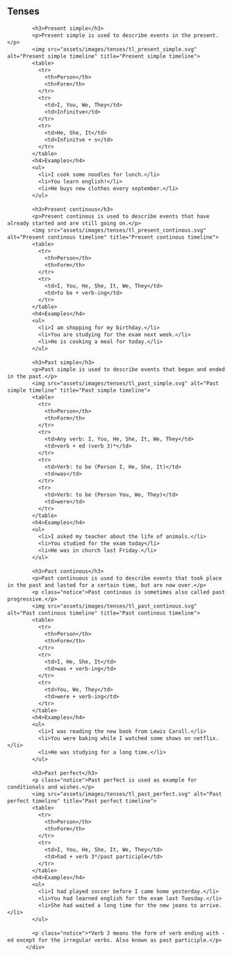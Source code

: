 <div id="tensesSection" class="tool" data-toolid="tenses">
            <h2>Tenses</h2>

            <h3>Present simple</h3>
            <p>Present simple is used to describe events in the present.</p>
            <img src="assets/images/tenses/tl_present_simple.svg" alt="Present simple timeline" title="Present simple timeline">
            <table>
              <tr>
                <th>Person</th>
                <th>Form</th>
              </tr>
              <tr>
                <td>I, You, We, They</td>
                <td>Infinitve</td>
              </tr>
              <tr>
                <td>He, She, It</td>
                <td>Infinitve + s</td>
              </tr>
            </table>
            <h4>Examples</h4>
            <ul>
              <li>I cook some noodles for lunch.</li>
              <li>You learn english!</li>
              <li>He buys new clothes every september.</li>
            </ul>

            <h3>Present continous</h3>
            <p>Present continous is used to describe events that have already started and are still going on.</p>
            <img src="assets/images/tenses/tl_present_continous.svg" alt="Present continous timeline" title="Present continous timeline">
            <table>
              <tr>
                <th>Person</th>
                <th>Form</th>
              </tr>
              <tr>
                <td>I, You, He, She, It, We, They</td>
                <td>to be + verb-ing</td>
              </tr>
            </table>
            <h4>Examples</h4>
            <ul>
              <li>I am shopping for my birthday.</li>
              <li>You are studying for the exam next week.</li>
              <li>He is cooking a meal for today.</li>
            </ul>

            <h3>Past simple</h3>
            <p>Past simple is used to describe events that began and ended in the past.</p>
            <img src="assets/images/tenses/tl_past_simple.svg" alt="Past simple timeline" title="Past simple timeline">
            <table>
              <tr>
                <th>Person</th>
                <th>Form</th>
              </tr>
              <tr>
                <td>Any verb: I, You, He, She, It, We, They</td>
                <td>verb + ed (verb 3)*</td>
              </tr>
              <tr>
                <td>Verb: to be (Person I, He, She, It)</td>
                <td>was</td>
              </tr>
              <tr>
                <td>Verb: to be (Person You, We, They)</td>
                <td>were</td>
              </tr>
            </table>
            <h4>Examples</h4>
            <ul>
              <li>I asked my teacher about the life of animals.</li>
              <li>You studied for the exam today</li>
              <li>He was in church last Friday.</li>
            </ul>

            <h3>Past continous</h3>
            <p>Past continuous is used to describe events that took place in the past and lasted for a certain time, but are now over.</p>
            <p class="notice">Past continous is sometimes also called past progressive.</p>
            <img src="assets/images/tenses/tl_past_continous.svg" alt="Past continous timeline" title="Past continous timeline">
            <table>
              <tr>
                <th>Person</th>
                <th>Form</th>
              </tr>
              <tr>
                <td>I, He, She, It</td>
                <td>was + verb-ing</td>
              </tr>
              <tr>
                <td>You, We, They</td>
                <td>were + verb-ing</td>
              </tr>
            </table>
            <h4>Examples</h4>
            <ul>
              <li>I was reading the new book from Lewis Caroll.</li>
              <li>You were baking while I watched some shows on netflix.</li>
              <li>He was studying for a long time.</li>
            </ul>

            <h3>Past perfect</h3>
            <p class="notice">Past perfect is used as example for conditionals and wishes.</p>
            <img src="assets/images/tenses/tl_past_perfect.svg" alt="Past perfect timeline" title="Past perfect timeline">
            <table>
              <tr>
                <th>Person</th>
                <th>Form</th>
              </tr>
              <tr>
                <td>I, You, He, She, It, We, They</td>
                <td>had + verb 3*/past participle</td>
              </tr>
            </table>
            <h4>Examples</h4>
            <ul>
              <li>I had played soccer before I came home yesterday.</li>
              <li>You had learned english for the exam last Tuesday.</li>
              <li>She had waited a long time for the new jeans to arrive.</li>
            </ul>

            <p class="notice">*Verb 3 means the form of verb ending with -ed except for the irregular verbs. Also known as past participle.</p>
          </div>
